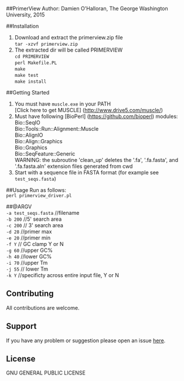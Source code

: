 ##PrimerView
Author: Damien O'Halloran, The George Washington University, 2015

##Installation
1. Download and extract the primerview.zip file  
`tar -xzvf primerview.zip`  
2. The extracted dir will be called PRIMERVIEW  
  `cd PRIMERVIEW`  
  `perl Makefile.PL`  
  `make`  
  `make test`  
  `make install`  
  
##Getting Started  
1. You must have `muscle.exe` in your PATH  
[Click here to get MUSCLE] (http://www.drive5.com/muscle/)  
2. Must have following [BioPerl] (https://github.com/bioperl) modules:  
Bio::SeqIO  
Bio::Tools::Run::Alignment::Muscle  
Bio::AlignIO  
Bio::Align::Graphics  
Bio::Graphics  
Bio::SeqFeature::Generic  
WARNING: the subroutine 'clean_up' deletes the '.fa', '.fa.fasta', and '.fa.fasta.aln' extension files generated from cwd  
3. Start with a sequence file in FASTA format (for example see `test_seqs.fasta`)  

##Usage 
Run as follows:  
  `perl primerview_driver.pl`  
  
##@ARGV  
  `-a test_seqs.fasta` //filename  
   `-b 200` //5' search area    
   `-c 200` // 3' search area    
   `-d 28` //primer max    
   `-e 20` //primer min   
   `-f Y` // GC clamp Y or N  
   `-g 60` //upper GC%  
   `-h 40` //lower GC%  
   `-i 70` //upper Tm  
   `-j 55` // lower Tm  
   `-k Y` //specificty across entire input file, Y or N  

## Contributing
All contributions are welcome.

## Support
If you have any problem or suggestion please open an issue [here](https://github.com/dohalloran/PrimerView/issues).

## License 
GNU GENERAL PUBLIC LICENSE





